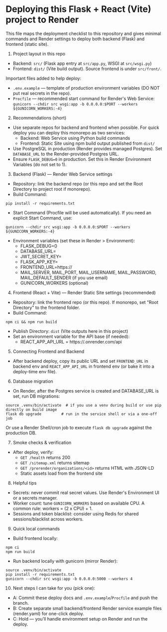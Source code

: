 Deploying this Flask + React (Vite) project to Render
=================================================

This file maps the deployment checklist to this repository and gives minimal commands and Render settings to deploy both backend (Flask) and frontend (static site).

1) Project layout in this repo
- Backend: `src/` (Flask app entry at `src/app.py`, WSGI at `src/wsgi.py`)
- Frontend: `dist/` (Vite build output). Source frontend is under `src/front/`.

Important files added to help deploy:
- `.env.example` — template of production environment variables (DO NOT put real secrets in the repo).
- `Procfile` — recommended start command for Render's Web Service: `gunicorn --chdir src wsgi:app -b 0.0.0.0:$PORT --workers ${GUNICORN_WORKERS:-4}`

2) Recommendations (short)
- Use separate repos for backend and frontend when possible. For quick deploy you can deploy this monorepo as two services:
  - Backend: Web Service using Python build commands
  - Frontend: Static Site using npm build output published from `dist/`
- Use PostgreSQL in production (Render provides managed Postgres). Set `DATABASE_URL` to the Render-provided Postgres URL.
- Ensure `FLASK_DEBUG=0` in production. Set this in Render Environment Variables (do not set to 1).

3) Backend (Flask) — Render Web Service settings
- Repository: link the backend repo (or this repo and set the Root Directory to project root if monorepo).
- Build Command:
```
pip install -r requirements.txt
```
- Start Command (Procfile will be used automatically). If you need an explicit Start Command, use:
```
gunicorn --chdir src wsgi:app -b 0.0.0.0:$PORT --workers ${GUNICORN_WORKERS:-4}
```
- Environment variables (set these in Render > Environment):
  - FLASK_DEBUG=0
  - DATABASE_URL=<render-postgres-url>
  - JWT_SECRET_KEY=<secure-random-string>
  - FLASK_APP_KEY=<secure-random-string>
  - FRONTEND_URL=https://<your-frontend-domain>
  - MAIL_SERVER, MAIL_PORT, MAIL_USERNAME, MAIL_PASSWORD, MAIL_DEFAULT_SENDER (if you use email)
  - GUNICORN_WORKERS (optional)

4) Frontend (React + Vite) — Render Static Site settings (recommended)
- Repository: link the frontend repo (or this repo). If monorepo, set "Root Directory" to the frontend folder.
- Build Command:
```
npm ci && npm run build
```
- Publish Directory: `dist` (Vite outputs here in this project)
- Set an environment variable for the API base (if needed):
  - REACT_APP_API_URL = https://<your-backend-service>.onrender.com/api

5) Connecting Frontend and Backend
- After backend deploy, copy its public URL and set `FRONTEND_URL` in backend env and `REACT_APP_API_URL` in frontend env (or bake it into a deploy-time env file).

6) Database migration
- On Render, after the Postgres service is created and DATABASE_URL is set, run DB migrations:
```
source .venv/bin/activate  # if you use a venv during build or use pip directly on build image
flask db upgrade         # run in the service shell or via a one-off job
```
Or use a Render Shell/cron job to execute `flask db upgrade` against the production DB.

7) Smoke checks & verification
- After deploy, verify:
  - `GET /health` returns 200
  - `GET /sitemap.xml` returns sitemap
  - `GET /prerender/organizations/<id>` returns HTML with JSON-LD
  - Static assets load from the frontend site

8) Helpful tips
- Secrets: never commit real secret values. Use Render's Environment UI or a secrets manager.
- Worker count: tune `GUNICORN_WORKERS` based on available CPU. A common rule: workers = (2 x CPU) + 1.
- Sessions and token blacklist: consider using Redis for shared sessions/blacklist across workers.

9) Quick local commands
- Build frontend locally:
```
npm ci
npm run build
```
- Run backend locally with gunicorn (mirror Render):
```
source .venv/bin/activate
pip install -r requirements.txt
gunicorn --chdir src wsgi:app -b 0.0.0.0:5000 --workers 4
```

10) Next steps I can take for you (pick one):
- A: Commit these deploy docs and `.env.example`/`Procfile` and push the branch.
- B: Create separate small backend/frontend Render service example files (render.yaml) for one-click deploy.
- C: Hold — you’ll handle environment setup on Render and run the deploy.
